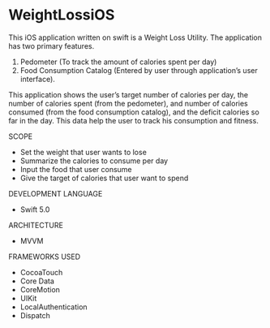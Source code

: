 # WeightLossiOS

This iOS application written on swift is a Weight Loss Utility. The application has two primary features.
1. Pedometer (To track the amount of calories spent per day)
2. Food Consumption Catalog (Entered by user through application’s user interface). 

This application shows the user’s target number of calories per day, the number of calories spent (from the pedometer), and number of calories consumed (from the food consumption catalog), and the deficit calories so far in the day. This data help the user to track his consumption and fitness.

SCOPE
- Set the weight that user wants to lose 
- Summarize the calories to consume per day 
- Input the food that user consume 
- Give the target of calories that user want to spend

DEVELOPMENT LANGUAGE
- Swift 5.0

ARCHITECTURE
- MVVM

FRAMEWORKS USED
- CocoaTouch
- Core Data
- CoreMotion
- UIKit
- LocalAuthentication
- Dispatch

